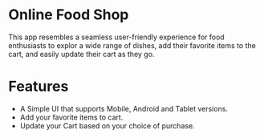 # Online Food Shop

This app resembles a seamless user-friendly experience for food enthusiasts to explor a wide range of dishes, add their favorite items to the cart, and easily update their cart as they go.

# Features
- A Simple UI that supports Mobile, Android and Tablet versions.
- Add your favorite items to cart.
- Update your Cart based on your choice of purchase.

